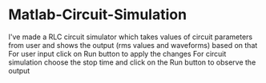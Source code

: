 # Matlab-Circuit-Simulation
I've made a RLC circuit simulator which takes values of circuit parameters from user and shows the output (rms values and waveforms) based on that
 For user input click on Run button to apply the changes
For circuit simulation choose the stop time and click on the Run button to observe the output

